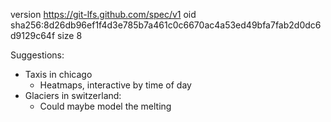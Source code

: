 version https://git-lfs.github.com/spec/v1
oid sha256:8d26db96ef1f4d3e785b7a461c0c6670ac4a53ed49bfa7fab2d0dc6d9129c64f
size 8

Suggestions:

- Taxis in chicago
    - Heatmaps, interactive by time of day
- Glaciers in switzerland:
    - Could maybe model the melting
